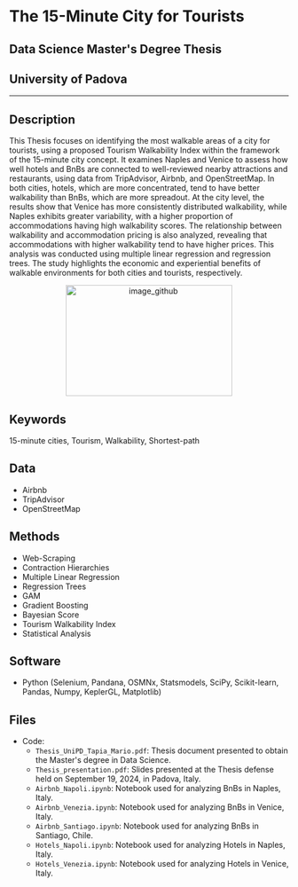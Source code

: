 # The 15-Minute City for Tourists
## Data Science Master's Degree Thesis
## University of Padova

---
##  Description 
This Thesis focuses on identifying the most walkable areas of a city for tourists, using a proposed Tourism Walkability Index within the framework of the 15-minute city concept. It examines Naples and Venice to assess how well hotels and BnBs are connected to well-reviewed nearby attractions and restaurants, using data from TripAdvisor, Airbnb, and OpenStreetMap. In both cities, hotels, which are more concentrated, tend to have better walkability than BnBs, which are more spreadout. At the city level, the results show that Venice has more consistently distributed walkability, while Naples exhibits greater variability, with a higher proportion of accommodations having high walkability scores. The relationship between walkability and accommodation pricing is also analyzed, revealing that accommodations with higher walkability tend to have higher prices. This analysis was conducted using multiple linear regression and regression trees. The study highlights the economic and experiential benefits of walkable environments for both cities and tourists, respectively.

<p align="center">
<img src="https://github.com/user-attachments/assets/86865afb-e8a5-4b53-a1fb-0f714bf8022b" alt="image_github" style="width:300px;height:200;"/>
</p>


##  Keywords
15-minute cities, Tourism, Walkability, Shortest-path ​

##  Data 
* Airbnb
* TripAdvisor
* OpenStreetMap

## Methods  
* Web-Scraping
* Contraction Hierarchies
* Multiple Linear Regression
* Regression Trees
* GAM
* Gradient Boosting
* Bayesian Score
* Tourism Walkability Index
* Statistical Analysis


## Software 
* Python (Selenium, Pandana, OSMNx, Statsmodels, SciPy, Scikit-learn, Pandas, Numpy, KeplerGL, Matplotlib)

## Files  
* Code:
  - `Thesis_UniPD_Tapia_Mario.pdf`: Thesis document presented to obtain the Master's degree in Data Science.
  - `Thesis_presentation.pdf`: Slides presented at the Thesis defense held on September 19, 2024, in Padova, Italy.
  - `Airbnb_Napoli.ipynb`: Notebook used for analyzing BnBs in Naples, Italy.
  - `Airbnb_Venezia.ipynb`: Notebook used for analyzing BnBs in Venice, Italy.
  - `Airbnb_Santiago.ipynb`: Notebook used for analyzing BnBs in Santiago, Chile.
  - `Hotels_Napoli.ipynb`: Notebook used for analyzing Hotels in Naples, Italy.
  - `Hotels_Venezia.ipynb`: Notebook used for analyzing Hotels in Venice, Italy.


